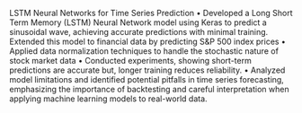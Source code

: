 
 LSTM Neural Networks for Time Series Prediction
 •  Developed a Long Short Term Memory (LSTM) Neural Network model using Keras to predict a sinusoidal wave, achieving accurate 
    predictions with minimal training. Extended this model to financial data by predicting S&P 500 index prices
 •  Applied data normalization techniques to handle the stochastic nature of stock market data
 •  Conducted experiments, showing short-term predictions are accurate but, longer training reduces reliability.
 •  Analyzed model limitations and identified potential pitfalls in time series forecasting, emphasizing the importance of backtesting and 
    careful interpretation when applying machine learning models to real-world data.
